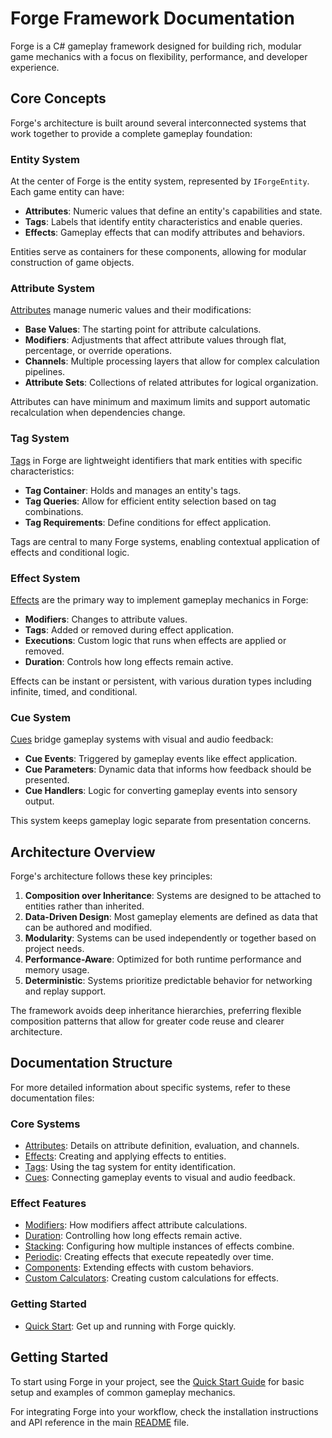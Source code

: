# Forge Framework Documentation

Forge is a C# gameplay framework designed for building rich, modular game mechanics with a focus on flexibility, performance, and developer experience.

## Core Concepts

Forge's architecture is built around several interconnected systems that work together to provide a complete gameplay foundation:

### Entity System

At the center of Forge is the entity system, represented by `IForgeEntity`. Each game entity can have:

- **Attributes**: Numeric values that define an entity's capabilities and state.
- **Tags**: Labels that identify entity characteristics and enable queries.
- **Effects**: Gameplay effects that can modify attributes and behaviors.

Entities serve as containers for these components, allowing for modular construction of game objects.

### Attribute System

[Attributes](attributes.md) manage numeric values and their modifications:

- **Base Values**: The starting point for attribute calculations.
- **Modifiers**: Adjustments that affect attribute values through flat, percentage, or override operations.
- **Channels**: Multiple processing layers that allow for complex calculation pipelines.
- **Attribute Sets**: Collections of related attributes for logical organization.

Attributes can have minimum and maximum limits and support automatic recalculation when dependencies change.

### Tag System

[Tags](tags.md) in Forge are lightweight identifiers that mark entities with specific characteristics:

- **Tag Container**: Holds and manages an entity's tags.
- **Tag Queries**: Allow for efficient entity selection based on tag combinations.
- **Tag Requirements**: Define conditions for effect application.

Tags are central to many Forge systems, enabling contextual application of effects and conditional logic.

### Effect System

[Effects](effects/README.md) are the primary way to implement gameplay mechanics in Forge:

- **Modifiers**: Changes to attribute values.
- **Tags**: Added or removed during effect application.
- **Executions**: Custom logic that runs when effects are applied or removed.
- **Duration**: Controls how long effects remain active.

Effects can be instant or persistent, with various duration types including infinite, timed, and conditional.

### Cue System

[Cues](cues.md) bridge gameplay systems with visual and audio feedback:

- **Cue Events**: Triggered by gameplay events like effect application.
- **Cue Parameters**: Dynamic data that informs how feedback should be presented.
- **Cue Handlers**: Logic for converting gameplay events into sensory output.

This system keeps gameplay logic separate from presentation concerns.

## Architecture Overview

Forge's architecture follows these key principles:

1. **Composition over Inheritance**: Systems are designed to be attached to entities rather than inherited.
2. **Data-Driven Design**: Most gameplay elements are defined as data that can be authored and modified.
3. **Modularity**: Systems can be used independently or together based on project needs.
4. **Performance-Aware**: Optimized for both runtime performance and memory usage.
5. **Deterministic**: Systems prioritize predictable behavior for networking and replay support.

The framework avoids deep inheritance hierarchies, preferring flexible composition patterns that allow for greater code reuse and clearer architecture.

## Documentation Structure

For more detailed information about specific systems, refer to these documentation files:

### Core Systems

- [Attributes](attributes.md): Details on attribute definition, evaluation, and channels.
- [Effects](effects/README.md): Creating and applying effects to entities.
- [Tags](tags.md): Using the tag system for entity identification.
- [Cues](cues.md): Connecting gameplay events to visual and audio feedback.

### Effect Features

- [Modifiers](effects/modifiers.md): How modifiers affect attribute calculations.
- [Duration](effects/duration.md): Controlling how long effects remain active.
- [Stacking](effects/stacking.md): Configuring how multiple instances of effects combine.
- [Periodic](effects/periodic.md): Creating effects that execute repeatedly over time.
- [Components](effects/components.md): Extending effects with custom behaviors.
- [Custom Calculators](effects/calculators.md): Creating custom calculations for effects.

### Getting Started

- [Quick Start](quick-start.md): Get up and running with Forge quickly.

## Getting Started

To start using Forge in your project, see the [Quick Start Guide](quick-start.md) for basic setup and examples of common gameplay mechanics.

For integrating Forge into your workflow, check the installation instructions and API reference in the main [README](../README.md) file.
